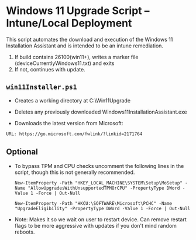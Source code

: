 # Windows 11 Upgrade Script – Intune/Local Deployment

This script automates the download and execution of the Windows 11 Installation Assistant and is intended to be an intune remediation.

 1. If build contains 26100(win11+), writes a marker file (deviceCurrentlyWindows11.txt) and exits
 2. If not, continues with update.

## `win11Installer.ps1`

- Creates a working directory at C:\Win11Upgrade

- Deletes any previously downloaded Windows11InstallationAssistant.exe

- Downloads the latest version from Microsoft:

`URL: https://go.microsoft.com/fwlink/?linkid=2171764`
 
## Optional
- To bypass TPM and CPU checks uncomment the following lines in the script, though this is not generally recommended. 
  
  `New-ItemProperty -Path "HKEY_LOCAL_MACHINE\SYSTEM\Setup\MoSetup" -Name "AllowUpgradesWithUnsupportedTPMOrCPU" -PropertyType DWord -Value 1 -Force | Out-Null`

   `New-ItemProperty -Path "HKCU:\SOFTWARE\Microsoft\PCHC" -Name "UpgradeEligibility" -PropertyType DWord -Value 1 -Force | Out-Null`

- Note: Makes it so we wait on user to restart device. Can remove restart flags to be more aggressive with updates if you don't mind random reboots.  

